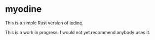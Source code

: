 # myodine

This is a simple Rust version of [iodine](https://github.com/yarrick/iodine).

This is a work in progress. I would not yet recommend anybody uses it.
